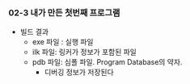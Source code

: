 ### 02-3 내가 만든 첫번째 프로그램
- 빌드 결과
   - exe 파일 : 실행 파일
   - ilk 파일: 링커가 정보가 포함된 파일
   - pdb 파일: 심폴 파일. Program Database의 약자. 
        - 디버깅 정보가 저장된다
        